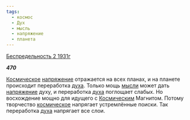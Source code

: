 ```yaml
---
tags:
  - космос
  - Дух
  - мысль
  - напряжение
  - планета
---
```

[Беспредельность 2 1931г](https://127.0.0.1:4002/agni/1931)

___470___

[Космическое](../../../tags/#космос) [напряжение](../../../tags/#напряжение) отражается на всех планах, и на планете происходит переработка [духа](../../../tags/#Дух). Только мощь [мысли](../../../tags/#мысль) может дать [напряжение](../../../tags/#напряжение) духу, и переработка [духа](../../../tags/#Дух) поглощает слабых. Но восхождение мощно для идущего с [Космическим](../../../tags/#космос) Магнитом. Потому творчество [космическое](../../../tags/#космос) напрягает устремлённые поиски. Так переработка [духа](../../../tags/#Дух) напрягает все слои.   

